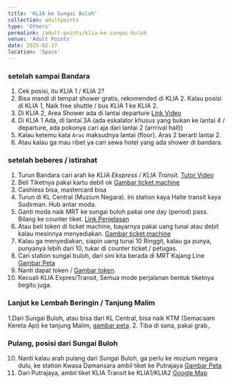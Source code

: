 ```yaml
---
title: 'KLIA ke Sungai Buloh'
collection: adultpoints
type: 'Others'
permalink: /adult-points/klia-ke-sungai-buloh
venue: 'Adult Points'
date: 2025-02-17
location: 'Space'
---
```


### setelah sampai Bandara

1. Cek posisi, itu KLIA 1 / KLIA 2?
2. Bisa mandi di tempat shower gratis, rekomended di KLIA 2. Kalau posisi di KLIA 1, Naik free shuttle / bus KLIA 1 ke KLIA 2.
3. Di KLIA 2, Area Shower ada di lantai departure [Link Video](https://www.instagram.com/malaysiaairports/reel/C2mfo75rCaJ/?hl=en)
4. Di KLIA 1 Ada, di lantai 3A (ada eskalator khusus yang bukan ke lantai 4 / departure, ada pokonya cari aja dari lantai 2 (arrrival hall))
5. Kalau ketemu kata `Aras` maksudnya lantai (floor). Aras 2 berarti lantai 2.
6. Atau kalau ga mau ribet ya cari sewa hotel yang ada shower di bandara.

### setelah beberes / istirahat

1. Turun Bandara cari arah ke *KLIA Ekspress / KLIA Transit*. [Tutor Video](https://www.youtube.com/watch?v=Z4GZlhqh498)
2. Beli Tiketnya pakai kartu debit ok [Gambar ticket machine](https://en.syfaganjarstory.com/wp-content/uploads/sites/2/2023/01/mesin-tiket-KLIA-Express_reg.webp)
3. Cashless bisa, mastercard bisa
4. Turun di KL Central (Muzium Negara). Ini station kaya Halte transit kaya Sudirman. Hub antar moda.
5. Ganti moda naik MRT ke sungai buloh pakai one day (period) pass. Bilang ke counter tiket. [Link Penjelasan](https://www.klia2.info/promotions/mycity-pass/)
6. Atau beli token di ticket machine, bayarnya pakai uang tunai atau debit kalau mesinnya menyediakan. [Gambar ticket machine](https://www.mrt.com.my/images/fares/token_vending_machine_1.jpg)
7. Kalau ga menyediakan, siapin uang tunai 10 Ringgit, kalau ga punya, punyanya lebih dari 10, tukar di counter ticket / petugas.
8. Cari station sungai buloh, dari sini kita berada di MRT Kajang Line [Gambar Peta](https://i0.wp.com/www.klsentral.info/wp-content/uploads/2018/04/SBK-Alligment-Map-with-Station-Naming.jpg?w=2008&ssl=1) 
9. Nanti dapat token / [Gambar token](https://www.mrt.com.my/images/fares/token_vending_machine_1.jpg). 
10. Kecuali KLIA Expres/Transit, Semua mode perjalanan bentuk tiketnya begitu juga. 

### Lanjut ke Lembah Beringin / Tanjung Malim
1.Dari Sungai Buloh, atau bisa dari KL Central, bisa naik KTM (Semacaam Kereta Api) ke tanjung Malim, [gambar peta](https://www.researchgate.net/profile/Ummi-Khalid/publication/356411414/figure/fig1/AS:11431281105432469@1670403625141/KTM-Komuter-route-map.png).
2. Tiba di sana, pakai grab,.

### Pulang, posisi dari Sungai Buloh

10. Nanti kalau arah pulang dari Sungai Buloh, ga perlu ke muzium negara dulu, ke station Kwasa Damansara ambil tiket ke Putrajaya [Gambar Peta](https://www.mymrt.com.my/wp-content/uploads/2024/03/MRT-Putrajaya-Line-Alignment-Map-edited-FEB2024-scaled.jpg)
11. Dari Putrajaya, ambil tiket KLIA Transit ke KLIA1/KLIA2 [Google Map](https://g.co/kgs/2MEBZZN)
